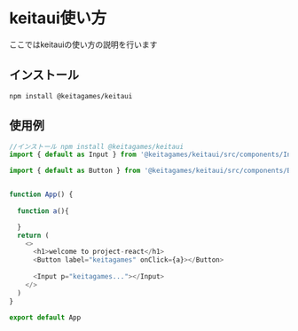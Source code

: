 # keitaui使い方
ここではkeitauiの使い方の説明を行います
## インストール
```npm install @keitagames/keitaui```

## 使用例
```javascript
//インストール npm install @keitagames/keitaui
import { default as Input } from '@keitagames/keitaui/src/components/Input'

import { default as Button } from '@keitagames/keitaui/src/components/Button'


function App() {
  
  function a(){

  }
  return (
    <>
      <h1>welcome to project-react</h1>
      <Button label="keitagames" onClick={a}></Button> 
      
      <Input p="keitagames..."></Input>
    </>
  )
}

export default App
```
